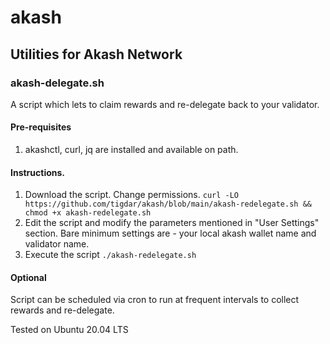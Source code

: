 # akash
## Utilities for Akash Network


### akash-delegate.sh

A script which lets to claim rewards and re-delegate back to your validator.

#### Pre-requisites

1. akashctl, curl, jq are installed and available on path.

#### Instructions.

1. Download the script. Change permissions. `curl -LO https://github.com/tigdar/akash/blob/main/akash-redelegate.sh && chmod +x akash-redelegate.sh`
2. Edit the script and modify the parameters mentioned in "User Settings" section. Bare minimum settings are - your local akash wallet name and validator name.
3. Execute the script `./akash-redelegate.sh`

#### Optional

Script can be scheduled via cron to run at frequent intervals to collect rewards and re-delegate.

Tested on Ubuntu 20.04 LTS
